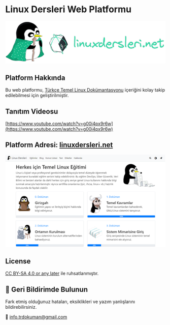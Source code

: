 # Linux Dersleri Web Platformu
![](https://raw.githubusercontent.com/Linux-Dersleri/linux-dersleri.github.io/master/data/img/banner-logo.png)

## Platform Hakkında
Bu web platformu, [Türkçe Temel Linux Dokümantasyonu](https://github.com/taylanbildik/Linux_Dersleri) içeriğini kolay takip edilebilmesi için geliştirilmiştir. 

## Tanıtım Videosu
[https://www.youtube.com/watch?v=g00i4px9r6w](https://www.youtube.com/watch?v=g00i4px9r6w)

## Platform Adresi: [linuxdersleri.net](https://www.linuxdersleri.net)
![](https://raw.githubusercontent.com/Linux-Dersleri/linux-dersleri.github.io/master/data/img/web-platformu.png)


<!--
## Android Uygulaması
Mevcut web platformunun mobil uyumlu olmasına ek olarak, doğrudan çevrimdışı şekilde kullanabileceğiniz "[android uygulaması](https://play.google.com/store/apps/details?id=com.bildik.linuxdersleri)" da mevcuttur.

[<img src="https://raw.githubusercontent.com/Linux-Dersleri/linux-dersleri.github.io/master/data/img/4.png" height="400">](https://play.google.com/store/apps/details?id=com.bildik.linuxdersleri)
[<img src="https://raw.githubusercontent.com/Linux-Dersleri/linux-dersleri.github.io/master/data/img/5.png" height="400">](https://play.google.com/store/apps/details?id=com.bildik.linuxdersleri)
[<img src="https://raw.githubusercontent.com/Linux-Dersleri/linux-dersleri.github.io/master/data/img/6.png" height="400">](https://play.google.com/store/apps/details?id=com.bildik.linuxdersleri)
[<img src="https://raw.githubusercontent.com/Linux-Dersleri/linux-dersleri.github.io/master/data/img/7.png" height="400">](https://play.google.com/store/apps/details?id=com.bildik.linuxdersleri)

## iOS Test Uygulaması
Linuxdersleri.net adresinde bulunan Temel Linux eğitimi içerisindeki anlatımlardan yola çıkılarak hazırlanmış olan basit [test uygulaması](https://apps.apple.com/tr/app/linux-testi/id6474895980). Her defasında 20 soru ile boş vakitlerinizde kendinizi test edebilirsiniz. 

[<img src="https://raw.githubusercontent.com/Linux-Dersleri/linux-dersleri.github.io/master/data/img/0a.png" height="400">](https://apps.apple.com/tr/app/linux-testi/id6474895980)
[<img src="https://raw.githubusercontent.com/Linux-Dersleri/linux-dersleri.github.io/master/data/img/3a.png" height="400">](https://apps.apple.com/tr/app/linux-testi/id6474895980)
[<img src="https://raw.githubusercontent.com/Linux-Dersleri/linux-dersleri.github.io/master/data/img/4a.png" height="400">](https://apps.apple.com/tr/app/linux-testi/id6474895980)
[<img src="https://raw.githubusercontent.com/Linux-Dersleri/linux-dersleri.github.io/master/data/img/5a.png" height="400">](https://apps.apple.com/tr/app/linux-testi/id6474895980)
-->

## License

[CC BY-SA 4.0 or any later](LICENSE) ile ruhsatlanmıştır.


## :postbox: Geri Bildirimde Bulunun
Fark etmiş olduğunuz hataları, eksiklikleri ve yazım yanlışlarını bildirebilirsiniz.

:email: [info.trdokuman@gmail.com](mailto:info.trdokuman@gmail.com)

